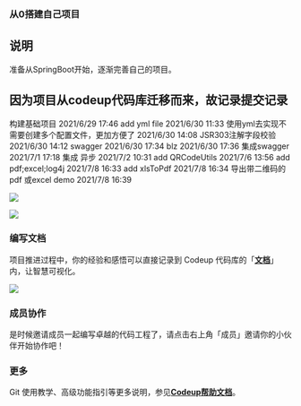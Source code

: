 ### 从0搭建自己项目

## 说明
准备从SpringBoot开始，逐渐完善自己的项目。

## 因为项目从codeup代码库迁移而来，故记录提交记录
构建基础项目  2021/6/29 17:46
add yml file  2021/6/30 11:33
使用yml去实现不需要创建多个配置文件，更加方便了  2021/6/30 14:08
JSR303注解字段校验  2021/6/30 14:12
swagger  2021/6/30 17:34
blz  2021/6/30 17:36
集成swagger  2021/7/1 17:18
集成 异步  2021/7/2 10:31
add QRCodeUtils  2021/7/6 13:56
add pdf;excel;log4j  2021/7/8 16:33
add xlsToPdf  2021/7/8 16:34
导出带二维码的pdf 或excel demo  2021/7/8 16:39



![](https://img.alicdn.com/tfs/TB1XHrctkP2gK0jSZPxXXacQpXa-1432-887.png "")

![](https://img.alicdn.com/tfs/TB1V3fctoY1gK0jSZFMXXaWcVXa-1432-600.png "")

### 编写文档

项目推进过程中，你的经验和感悟可以直接记录到 Codeup 代码库的「[__文档__](https://thoughts.aliyun.com/sharespace/5e8c37eb546fd9001aee8242/docs/5e8c37e8546fd9001aee8213)」内，让智慧可视化。

![](https://img.alicdn.com/tfs/TB1BN2ateT2gK0jSZFvXXXnFXXa-1432-700.png "")

### 成员协作

是时候邀请成员一起编写卓越的代码工程了，请点击右上角「成员」邀请你的小伙伴开始协作吧！

### 更多

Git 使用教学、高级功能指引等更多说明，参见[__Codeup帮助文档__](https://thoughts.aliyun.com/sharespace/5e8c37eb546fd9001aee8242/docs/5e8c37e6546fd9001aee81fa)。
